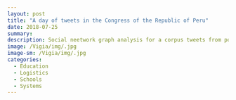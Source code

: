 ```yaml
---
layout: post
title: "A day of tweets in the Congress of the Republic of Peru"
date: 2018-07-25
summary: 
description: Social neetwork graph analysis for a corpus tweets from politics.
image: /Vigia/img/.jpg
image-sm: /Vigia/img/.jpg
categories:
  - Education 
  - Logistics
  - Schools 
  - Systems
---
```

